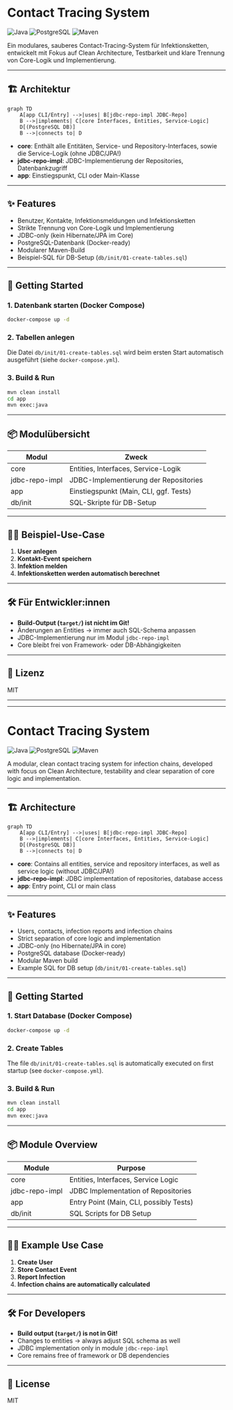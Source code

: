 # Contact Tracing System

![Java](https://img.shields.io/badge/Java-17-blue?logo=java)
![PostgreSQL](https://img.shields.io/badge/PostgreSQL-Database-blue?logo=postgresql)
![Maven](https://img.shields.io/badge/Maven-Build-red?logo=apachemaven)

Ein modulares, sauberes Contact-Tracing-System für Infektionsketten, entwickelt mit Fokus auf Clean Architecture, Testbarkeit und klare Trennung von Core-Logik und Implementierung.

---

## 🏗️ Architektur

```mermaid
graph TD
    A[app CLI/Entry] -->|uses| B[jdbc-repo-impl JDBC-Repo]
    B -->|implements| C[core Interfaces, Entities, Service-Logic]
    D[(PostgreSQL DB)]
    B -->|connects to| D
```

- **core**: Enthält alle Entitäten, Service- und Repository-Interfaces, sowie die Service-Logik (ohne JDBC/JPA!)
- **jdbc-repo-impl**: JDBC-Implementierung der Repositories, Datenbankzugriff
- **app**: Einstiegspunkt, CLI oder Main-Klasse

---

## ✨ Features
- Benutzer, Kontakte, Infektionsmeldungen und Infektionsketten
- Strikte Trennung von Core-Logik und Implementierung
- JDBC-only (kein Hibernate/JPA im Core)
- PostgreSQL-Datenbank (Docker-ready)
- Modularer Maven-Build
- Beispiel-SQL für DB-Setup (`db/init/01-create-tables.sql`)

---

## 🚀 Getting Started

### 1. Datenbank starten (Docker Compose)
```bash
docker-compose up -d
```

### 2. Tabellen anlegen
Die Datei `db/init/01-create-tables.sql` wird beim ersten Start automatisch ausgeführt (siehe `docker-compose.yml`).

### 3. Build & Run
```bash
mvn clean install
cd app
mvn exec:java
```

---

## 📦 Modulübersicht

| Modul             | Zweck                                      |
|-------------------|---------------------------------------------|
| core              | Entities, Interfaces, Service-Logik         |
| jdbc-repo-impl    | JDBC-Implementierung der Repositories       |
| app               | Einstiegspunkt (Main, CLI, ggf. Tests)      |
| db/init           | SQL-Skripte für DB-Setup                    |

---

## 🧑‍💻 Beispiel-Use-Case

1. **User anlegen**
2. **Kontakt-Event speichern**
3. **Infektion melden**
4. **Infektionsketten werden automatisch berechnet**

---

## 🛠️ Für Entwickler:innen
- **Build-Output (`target/`) ist nicht im Git!**
- Änderungen an Entities → immer auch SQL-Schema anpassen
- JDBC-Implementierung nur im Modul `jdbc-repo-impl`
- Core bleibt frei von Framework- oder DB-Abhängigkeiten

---

## 📄 Lizenz
MIT

---

---

# Contact Tracing System

![Java](https://img.shields.io/badge/Java-17-blue?logo=java)
![PostgreSQL](https://img.shields.io/badge/PostgreSQL-Database-blue?logo=postgresql)
![Maven](https://img.shields.io/badge/Maven-Build-red?logo=apachemaven)

A modular, clean contact tracing system for infection chains, developed with focus on Clean Architecture, testability and clear separation of core logic and implementation.

---

## 🏗️ Architecture

```mermaid
graph TD
    A[app CLI/Entry] -->|uses| B[jdbc-repo-impl JDBC-Repo]
    B -->|implements| C[core Interfaces, Entities, Service-Logic]
    D[(PostgreSQL DB)]
    B -->|connects to| D
```

- **core**: Contains all entities, service and repository interfaces, as well as service logic (without JDBC/JPA!)
- **jdbc-repo-impl**: JDBC implementation of repositories, database access
- **app**: Entry point, CLI or main class

---

## ✨ Features
- Users, contacts, infection reports and infection chains
- Strict separation of core logic and implementation
- JDBC-only (no Hibernate/JPA in core)
- PostgreSQL database (Docker-ready)
- Modular Maven build
- Example SQL for DB setup (`db/init/01-create-tables.sql`)

---

## 🚀 Getting Started

### 1. Start Database (Docker Compose)
```bash
docker-compose up -d
```

### 2. Create Tables
The file `db/init/01-create-tables.sql` is automatically executed on first startup (see `docker-compose.yml`).

### 3. Build & Run
```bash
mvn clean install
cd app
mvn exec:java
```

---

## 📦 Module Overview

| Module            | Purpose                                     |
|-------------------|---------------------------------------------|
| core              | Entities, Interfaces, Service Logic         |
| jdbc-repo-impl    | JDBC Implementation of Repositories         |
| app               | Entry Point (Main, CLI, possibly Tests)     |
| db/init           | SQL Scripts for DB Setup                    |

---

## 🧑‍💻 Example Use Case

1. **Create User**
2. **Store Contact Event**
3. **Report Infection**
4. **Infection chains are automatically calculated**

---

## 🛠️ For Developers
- **Build output (`target/`) is not in Git!**
- Changes to entities → always adjust SQL schema as well
- JDBC implementation only in module `jdbc-repo-impl`
- Core remains free of framework or DB dependencies

---

## 📄 License
MIT 